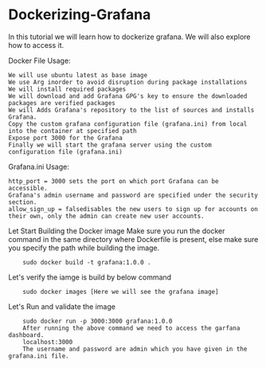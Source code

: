 # Dockerizing-Grafana

In this tutorial we will learn how to dockerize grafana. We will also explore how to access it.


Docker File Usage:

    We will use ubuntu latest as base image
    We use Arg inorder to avoid disruption during package installations 
    We will install required packages
    We will download and add Grafana GPG's key to ensure the downloaded packages are verified packages
    We will Adds Grafana's repository to the list of sources and installs Grafana.
    Copy the custom grafana configuration file (grafana.ini) from local into the container at specified path
    Expose port 3000 for the Grafana 
    Finally we will start the grafana server using the custom configuration file (grafana.ini)

Grafana.ini Usage: 

    http_port = 3000 sets the port on which port Grafana can be accessible.
    Grafana's admin username and password are specified under the security section.
    allow_sign_up = falsedisables the new users to sign up for accounts on their own, only the admin can create new user accounts.

Let Start Building the Docker image
    Make sure you run the docker command in the same directory where Dockerfile is present, else make sure you specify the path while building the image.

        sudo docker build -t grafana:1.0.0 .

Let's verify the iamge is build by below command

        sudo docker images [Here we will see the grafana image]

Let's Run and validate the image

        sudo docker run -p 3000:3000 grafana:1.0.0
        After running the above command we need to access the garfana dashboard.
        localhost:3000
        The username and password are admin which you have given in the grafana.ini file.


